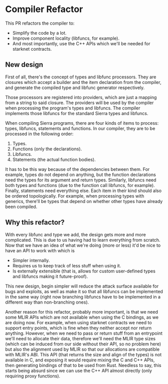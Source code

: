 # Compiler Refactor

This PR refactors the compiler to:
  - Simplify the code by a lot.
  - Improve component locality (libfuncs, for example).
  - And most importantly, use the C++ APIs which we'll be needed for starknet contracts.


## New design

First of all, there's the concept of types and libfunc processors. They are closures which accept a
builder and the item declaration from the compiler, and generate the compiled type and libfunc
generator respectively.

Those processors are registered into providers, which are just a mapping from a string to said
closure. The providers will be used by the compiler when processing the program's types and
libfuncs. The compiler implements those libfuncs for the standard Sierra types and libfuncs.


When compiling Sierra programs, there are four kinds of items to process: types, libfuncs,
statements and functions. In our compiler, they are to be processed in the following order:
  1. Types.
  2. Functions (only the declarations).
  3. Libfuncs.
  4. Statements (the actual function bodies).

It has to be this way because of the dependencies between them. For example, types do not depend on
anything, but the function declarations need the types for its argument and return types. Similarly,
libfuncs need both types and functions (due to the function call libfuncs, for example). Finally,
statements need everything else. Each item in their kind should also be ordered topologically. For
example, when processing types with generics, there'll be types that depend on whether other types
have already been compiled.


## Why this refactor?

With every libfunc and type we add, the design gets more and more complicated. This is due to us
having had to learn everything from scratch. Now that we have an idea of what we're doing (more or
less) it'd be nice to have an API to work with which is
  - Simpler internally.
  - Requires us to keep track of less stuff when using it.
  - Is externally extensible (that is, allows for custom user-defined types and libfuncs making it
    future-proof).

This new design, begin simpler will reduce the attack surface available for bugs and exploits, as
well as make it so that all libfuncs can be implemented in the same way (right now branching
libfuncs have to be implemented in a different way than non-branching ones).


Another reason for this refactor, probably more important, is that we need some MLIR APIs which are
not available when using the C bindings, as we are doing now. For example, when using starknet
contracts we need to support entry points, which is fine when they neither accept nor return
anything. However, when we need to pass or return stuff from an entrypoint we'll need to allocate
their data, therefore we'll need the MLIR type sizes (which can be induced from our side without
their API, so no problem here) but also the alignment used by MLIR so that our allocations are
compatible with MLIR's ABI. This API (that returns the size and align of the types) is not available
in C, and exposing it would require mixing the C and C++ APIs, then generating bindings of that to
be used from Rust. Needless to say, this starts being absurd since we can use the C++ API almost
directly (only requiring proxy functions).
